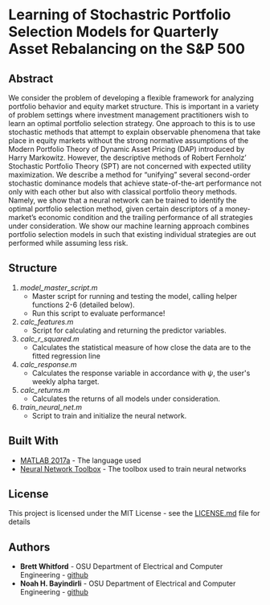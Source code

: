 # Learning of Stochastric Portfolio Selection Models for Quarterly Asset Rebalancing on the S&P 500

## Abstract
We consider the problem of developing a flexible framework for analyzing portfolio behavior and equity market structure. This is important in a variety of problem settings where investment management practitioners wish to learn an optimal portfolio selection strategy. One approach to this is to use stochastic methods that attempt to explain observable phenomena that take place in equity markets without the strong normative assumptions of the Modern Portfolio Theory of Dynamic Asset Pricing (DAP) introduced by Harry Markowitz. However, the descriptive methods of Robert Fernholz’ Stochastic Portfolio Theory (SPT) are not concerned with expected utility maximization. We describe a method for “unifying” several second-order stochastic dominance models that achieve state-of-the-art performance not only with each other but also with classical portfolio theory methods. Namely, we show that a neural network can be trained to identify the optimal portfolio selection method, given certain descriptors of a money-market’s economic condition and the trailing performance of all strategies under consideration. We show our machine learning approach combines portfolio selection models in such that existing individual strategies are out performed while assuming less risk.

## Structure 
1. *model_master_script.m*
	* Master script for running and testing the model, calling helper functions 2-6 (detailed below).
	* Run this script to evaluate performance!
2. *calc_features.m*
	* Script for calculating and returning the predictor variables.
3. *calc_r_squared.m*
	* Calculates the statistical measure of how close the data are to the fitted regression line
4. *calc_response.m*
	* Calculates the response variable in accordance with $\psi$, the user's weekly alpha target.
5. *calc_returns.m*
	* Calculates the returns of all models under consideration.
6. *train_neural_net.m*
	* Script to train and initialize the neural network.

## Built With

* [MATLAB 2017a](https://www.mathworks.com/products/matlab/whatsnew.html) - The language used
* [Neural Network Toolbox](https://www.mathworks.com/products/matlab/whatsnew.html) - The toolbox used to train neural networks

## License
This project is licensed under the MIT License - see the [LICENSE.md](LICENSE.md) file for details

## Authors
* **Brett Whitford**  - OSU Department of Electrical and Computer Engineering - [github](https://github.com/brett-whitford)
* **Noah H. Bayindirli**  - OSU Department of Electrical and Computer Engineering - [github](https://github.com/nbayindirli)
